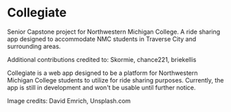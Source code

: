 # Collegiate
Senior Capstone project for Northwestern Michigan College. A ride sharing app designed to accommodate NMC students in Traverse City and surrounding areas.

Additional contributions credited to: Skormie, chance221, briekellis

Collegiate is a web app designed to be a platform for Northwestern Michigan College students to utilize for ride sharing purposes.
Currently, the app is still in development and won't be usable until further notice. 

Image credits:
David Emrich, Unsplash.com
